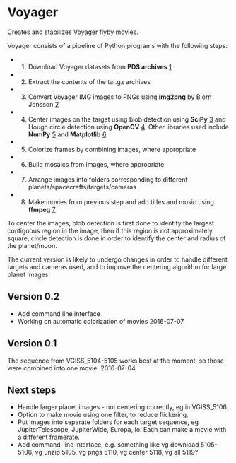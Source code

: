 
Voyager
========================================

Creates and stabilizes Voyager flyby movies. 

Voyager consists of a pipeline of Python programs with the following steps: 

* 1. Download Voyager datasets from **PDS archives** [1] 
* 2. Extract the contents of the tar.gz archives
* 3. Convert Voyager IMG images to PNGs using **img2png** by Bjorn Jonsson [2]
* 4. Center images on the target using blob detection using **SciPy** [3] and Hough circle detection using **OpenCV** [4]. Other libraries used include **NumPy** [5] and **Matplotlib** [6].
* 5. Colorize frames by combining images, where appropriate
* 6. Build mosaics from images, where appropriate
* 7. Arrange images into folders corresponding to different planets/spacecrafts/targets/cameras
* 8. Make movies from previous step and add titles and music using **ffmpeg** [7]

To center the images, blob detection is first done to identify the largest contiguous region in the image, then if this region is not approximately square, circle detection is done in order to identify the center and radius of the planet/moon. 

The current version is likely to undergo changes in order to handle different targets and cameras used, and to improve the centering algorithm for large planet images. 


Version 0.2
----------------------------------------
- Add command line interface
- Working on automatic colorization of movies
2016-07-07


Version 0.1
----------------------------------------
The sequence from VGISS_5104-5105 works best at the moment, so those were combined into one movie. 
2016-07-04


Next steps
----------------------------------------

* Handle larger planet images - not centering correctly, eg in VGISS_5106.
* Option to make movie using one filter, to reduce flickering. 
* Put images into separate folders for each target sequence, eg JupiterTelescope, JupiterWide, Europa, Io. Each can make a movie with a different framerate. 
* Add command-line interface, e.g. something like vg download 5105-5106, vg unzip 5105, vg pngs 5110, vg center 5118, vg all 5119?


[1]: http://pds-rings.seti.org/archives/
[2]: http://www.mmedia.is/bjj/utils/img2png/
[3]: https://www.scipy.org/
[4]: http://docs.opencv.org/3.0-beta/modules/imgproc/doc/feature_detection.html#cv2.HoughCircles
[5]: http://www.numpy.org/
[6]: http://matplotlib.org/
[7]: https://ffmpeg.org/


